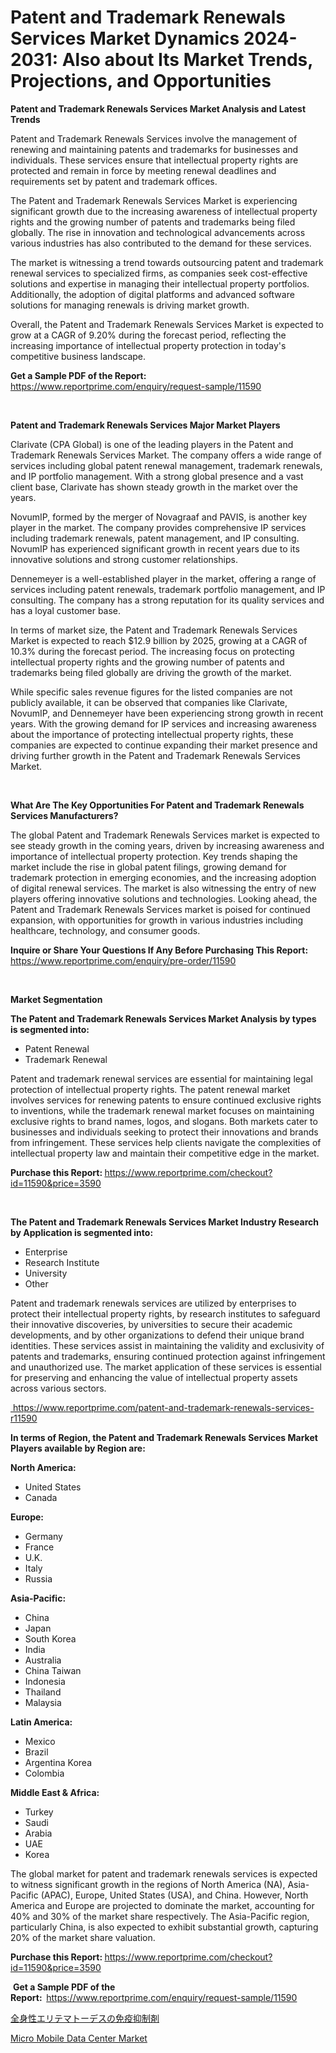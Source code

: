 <p><h1>Patent and Trademark Renewals Services Market Dynamics 2024-2031: Also about Its Market Trends, Projections, and Opportunities</h1></p><p><strong>Patent and Trademark Renewals Services Market Analysis and Latest Trends</strong></p>
<p><p>Patent and Trademark Renewals Services involve the management of renewing and maintaining patents and trademarks for businesses and individuals. These services ensure that intellectual property rights are protected and remain in force by meeting renewal deadlines and requirements set by patent and trademark offices.</p><p>The Patent and Trademark Renewals Services Market is experiencing significant growth due to the increasing awareness of intellectual property rights and the growing number of patents and trademarks being filed globally. The rise in innovation and technological advancements across various industries has also contributed to the demand for these services.</p><p>The market is witnessing a trend towards outsourcing patent and trademark renewal services to specialized firms, as companies seek cost-effective solutions and expertise in managing their intellectual property portfolios. Additionally, the adoption of digital platforms and advanced software solutions for managing renewals is driving market growth.</p><p>Overall, the Patent and Trademark Renewals Services Market is expected to grow at a CAGR of 9.20% during the forecast period, reflecting the increasing importance of intellectual property protection in today's competitive business landscape.</p></p>
<p><strong>Get a Sample PDF of the Report:&nbsp;</strong> <a href="https://www.reportprime.com/enquiry/request-sample/11590">https://www.reportprime.com/enquiry/request-sample/11590</a></p>
<p>&nbsp;</p>
<p><strong>Patent and Trademark Renewals Services Major Market Players</strong></p>
<p><p>Clarivate (CPA Global) is one of the leading players in the Patent and Trademark Renewals Services Market. The company offers a wide range of services including global patent renewal management, trademark renewals, and IP portfolio management. With a strong global presence and a vast client base, Clarivate has shown steady growth in the market over the years.</p><p>NovumIP, formed by the merger of Novagraaf and PAVIS, is another key player in the market. The company provides comprehensive IP services including trademark renewals, patent management, and IP consulting. NovumIP has experienced significant growth in recent years due to its innovative solutions and strong customer relationships.</p><p>Dennemeyer is a well-established player in the market, offering a range of services including patent renewals, trademark portfolio management, and IP consulting. The company has a strong reputation for its quality services and has a loyal customer base.</p><p>In terms of market size, the Patent and Trademark Renewals Services Market is expected to reach $12.9 billion by 2025, growing at a CAGR of 10.3% during the forecast period. The increasing focus on protecting intellectual property rights and the growing number of patents and trademarks being filed globally are driving the growth of the market.</p><p>While specific sales revenue figures for the listed companies are not publicly available, it can be observed that companies like Clarivate, NovumIP, and Dennemeyer have been experiencing strong growth in recent years. With the growing demand for IP services and increasing awareness about the importance of protecting intellectual property rights, these companies are expected to continue expanding their market presence and driving further growth in the Patent and Trademark Renewals Services Market.</p></p>
<p>&nbsp;</p>
<p><strong>What Are The Key Opportunities For Patent and Trademark Renewals Services Manufacturers?</strong></p>
<p><p>The global Patent and Trademark Renewals Services market is expected to see steady growth in the coming years, driven by increasing awareness and importance of intellectual property protection. Key trends shaping the market include the rise in global patent filings, growing demand for trademark protection in emerging economies, and the increasing adoption of digital renewal services. The market is also witnessing the entry of new players offering innovative solutions and technologies. Looking ahead, the Patent and Trademark Renewals Services market is poised for continued expansion, with opportunities for growth in various industries including healthcare, technology, and consumer goods.</p></p>
<p><strong>Inquire or Share Your Questions If Any Before Purchasing This Report:</strong> <a href="https://www.reportprime.com/enquiry/pre-order/11590">https://www.reportprime.com/enquiry/pre-order/11590</a></p>
<p>&nbsp;</p>
<p><strong>Market Segmentation</strong></p>
<p><strong>The Patent and Trademark Renewals Services Market Analysis by types is segmented into:</strong></p>
<p><ul><li>Patent Renewal</li><li>Trademark Renewal</li></ul></p>
<p><p>Patent and trademark renewal services are essential for maintaining legal protection of intellectual property rights. The patent renewal market involves services for renewing patents to ensure continued exclusive rights to inventions, while the trademark renewal market focuses on maintaining exclusive rights to brand names, logos, and slogans. Both markets cater to businesses and individuals seeking to protect their innovations and brands from infringement. These services help clients navigate the complexities of intellectual property law and maintain their competitive edge in the market.</p></p>
<p><strong>Purchase this Report:&nbsp;</strong><a href="https://www.reportprime.com/checkout?id=11590&price=3590">https://www.reportprime.com/checkout?id=11590&price=3590</a></p>
<p>&nbsp;</p>
<p><strong>The Patent and Trademark Renewals Services Market Industry Research by Application is segmented into:</strong></p>
<p><ul><li>Enterprise</li><li>Research Institute</li><li>University</li><li>Other</li></ul></p>
<p><p>Patent and trademark renewals services are utilized by enterprises to protect their intellectual property rights, by research institutes to safeguard their innovative discoveries, by universities to secure their academic developments, and by other organizations to defend their unique brand identities. These services assist in maintaining the validity and exclusivity of patents and trademarks, ensuring continued protection against infringement and unauthorized use. The market application of these services is essential for preserving and enhancing the value of intellectual property assets across various sectors.</p></p>
<p><a href="https://www.reportprime.com/patent-and-trademark-renewals-services-r11590">&nbsp;https://www.reportprime.com/patent-and-trademark-renewals-services-r11590</a></p>
<p><strong>In terms of Region, the Patent and Trademark Renewals Services Market Players available by Region are:</strong></p>
<p>
    <p> <strong> North America: </strong>
        <ul>
            <li>United States</li>
            <li>Canada</li>
        </ul>
        </p> 
    <p> <strong> Europe: </strong>
        <ul>
            <li>Germany</li>
            <li>France</li>
            <li>U.K.</li>
            <li>Italy</li>
            <li>Russia</li>
        </ul>
        </p> 
    <p> <strong> Asia-Pacific: </strong>
        <ul>
            <li>China</li>
            <li>Japan</li>
            <li>South Korea</li>
            <li>India</li>
            <li>Australia</li>
            <li>China Taiwan</li>
            <li>Indonesia</li>
            <li>Thailand</li>
            <li>Malaysia</li>
        </ul>
        </p> 
    <p> <strong> Latin America: </strong>
        <ul>
            <li>Mexico</li>
            <li>Brazil</li>
            <li>Argentina Korea</li>
            <li>Colombia</li>
        </ul>
        </p> 
    <p> <strong> Middle East & Africa: </strong>
        <ul>
            <li>Turkey</li>
            <li>Saudi</li>
            <li>Arabia</li>
            <li>UAE</li>
            <li>Korea</li>
        </ul>
    </p>
    </p>
<p><p>The global market for patent and trademark renewals services is expected to witness significant growth in the regions of North America (NA), Asia-Pacific (APAC), Europe, United States (USA), and China. However, North America and Europe are projected to dominate the market, accounting for 40% and 30% of the market share respectively. The Asia-Pacific region, particularly China, is also expected to exhibit substantial growth, capturing 20% of the market share valuation.</p></p>
<p><strong>Purchase this Report: </strong><a href="https://www.reportprime.com/checkout?id=11590&price=3590">https://www.reportprime.com/checkout?id=11590&price=3590</a></p>
<p>&nbsp;<strong>Get a Sample PDF of the Report:&nbsp;&nbsp;</strong><a href="https://www.reportprime.com/enquiry/request-sample/11590">https://www.reportprime.com/enquiry/request-sample/11590</a></p>
<p><strong></strong></p>
<p><p><a href="https://medium.com/@dfs4ff/%E5%85%A8%E8%BA%AB%E6%80%A7%E3%82%A8%E3%83%AA%E3%83%86%E3%83%9E%E3%83%88%E3%83%BC%E3%83%87%E3%82%B9%E3%81%AB%E5%AF%BE%E3%81%99%E3%82%8B%E5%85%8D%E7%96%AB%E6%8A%91%E5%88%B6%E5%89%A4%E3%81%AE%E5%B8%82%E5%A0%B4%E3%82%B7%E3%82%A7%E3%82%A2-%E3%82%B5%E3%82%A4%E3%82%BA-%E3%83%88%E3%83%AC%E3%83%B3%E3%83%89-%E7%94%A3%E6%A5%AD%E5%88%86%E6%9E%90%E3%83%AC%E3%83%9D%E3%83%BC%E3%83%88-%E3%82%BF%E3%82%A4%E3%83%97%E5%88%A5-%E3%82%A8%E3%83%B3%E3%83%89%E3%83%A6%E3%83%BC%E3%82%B9%E5%88%A5-%E5%95%86%E6%A5%AD-%E6%B6%88%E8%B2%BB%E8%80%85-%E7%94%A3%E6%A5%AD-%E3%81%9D%E3%81%AE%E4%BB%96-%E5%9C%B0%E5%9F%9F%E5%88%A5-%E3%82%BB%E3%82%B0%E3%83%A1%E3%83%B3%E3%83%88%E4%BA%88%E6%B8%AC-2024%E5%B9%B4-2031%E5%B9%B4-e5cc20d3df5c">全身性エリテマトーデスの免疫抑制剤</a></p><p><a href="https://github.com/qrkceaah30/Market-Research-Report-List-2/blob/main/micro-mobile-data-center-market.md">Micro Mobile Data Center Market</a></p></p>